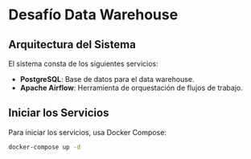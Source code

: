 # Desafío Data Warehouse

## Arquitectura del Sistema

El sistema consta de los siguientes servicios:
- **PostgreSQL**: Base de datos para el data warehouse.
- **Apache Airflow**: Herramienta de orquestación de flujos de trabajo.

## Iniciar los Servicios

Para iniciar los servicios, usa Docker Compose:
```sh
docker-compose up -d
